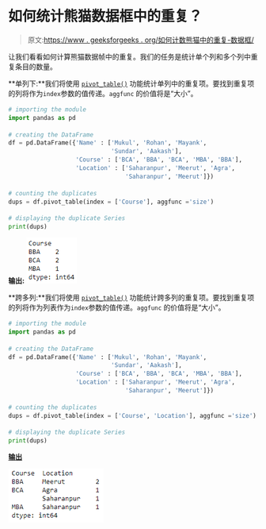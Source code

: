 # 如何统计熊猫数据框中的重复？

> 原文:[https://www . geeksforgeeks . org/如何计数熊猫中的重复-数据框/](https://www.geeksforgeeks.org/how-to-count-duplicates-in-pandas-dataframe/)

让我们看看如何计算熊猫数据帧中的重复。我们的任务是统计单个列和多个列中重复条目的数量。

**单列下:**我们将使用 [`pivot_table()`](https://www.geeksforgeeks.org/python-pandas-pivot_table/) 功能统计单列中的重复项。要找到重复项的列将作为`index`参数的值传递。`aggfunc` 的价值将是“大小”。

```py
# importing the module
import pandas as pd

# creating the DataFrame
df = pd.DataFrame({'Name' : ['Mukul', 'Rohan', 'Mayank', 
                             'Sundar', 'Aakash'],
                   'Course' : ['BCA', 'BBA', 'BCA', 'MBA', 'BBA'],
                   'Location' : ['Saharanpur', 'Meerut', 'Agra', 
                                 'Saharanpur', 'Meerut']})

# counting the duplicates
dups = df.pivot_table(index = ['Course'], aggfunc ='size')

# displaying the duplicate Series
print(dups)
```

**输出:**
![](img/5004a161931fe41b9e90c9d9001894fd.png)

**跨多列:**我们将使用 [`pivot_table()`](https://www.geeksforgeeks.org/python-pandas-pivot_table/) 功能统计跨多列的重复项。要找到重复项的列将作为列表作为`index`参数的值传递。`aggfunc` 的价值将是“大小”。

```py
# importing the module
import pandas as pd

# creating the DataFrame
df = pd.DataFrame({'Name' : ['Mukul', 'Rohan', 'Mayank', 
                             'Sundar', 'Aakash'],
                   'Course' : ['BCA', 'BBA', 'BCA', 'MBA', 'BBA'],
                   'Location' : ['Saharanpur', 'Meerut', 'Agra', 
                                 'Saharanpur', 'Meerut']})

# counting the duplicates
dups = df.pivot_table(index = ['Course', 'Location'], aggfunc ='size')

# displaying the duplicate Series
print(dups)
```

**<u>输出</u>**

![](img/a82f0eecbaf49adf564acc965287c0f5.png)